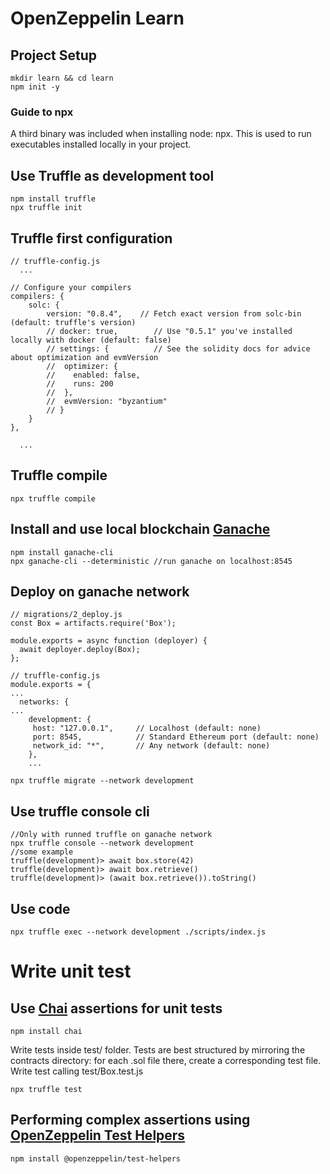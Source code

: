 # OpenZeppelin Learn

## Project Setup
```
mkdir learn && cd learn
npm init -y
```

### Guide to npx
A third binary was included when installing node: npx. This is used to run executables installed locally in your project.

## Use Truffle as development tool
```
npm install truffle
npx truffle init
```

## Truffle first configuration
```
// truffle-config.js
  ...

// Configure your compilers
compilers: {
    solc: {
        version: "0.8.4",    // Fetch exact version from solc-bin (default: truffle's version)
        // docker: true,        // Use "0.5.1" you've installed locally with docker (default: false)
        // settings: {          // See the solidity docs for advice about optimization and evmVersion
        //  optimizer: {
        //    enabled: false,
        //    runs: 200
        //  },
        //  evmVersion: "byzantium"
        // }
    }
},

  ...
```

## Truffle compile
```
npx truffle compile
```

## Install and use local blockchain [Ganache](https://github.com/trufflesuite/ganache)
```
npm install ganache-cli
npx ganache-cli --deterministic //run ganache on localhost:8545
```

## Deploy on ganache network
```
// migrations/2_deploy.js
const Box = artifacts.require('Box');

module.exports = async function (deployer) {
  await deployer.deploy(Box);
};
```


```
// truffle-config.js
module.exports = {
...
  networks: {
...
    development: {
     host: "127.0.0.1",     // Localhost (default: none)
     port: 8545,            // Standard Ethereum port (default: none)
     network_id: "*",       // Any network (default: none)
    },
    ...
```

```
npx truffle migrate --network development
```

## Use truffle console cli
```
//Only with runned truffle on ganache network
npx truffle console --network development
//some example
truffle(development)> await box.store(42)
truffle(development)> await box.retrieve()
truffle(development)> (await box.retrieve()).toString()

```

## Use code
```
npx truffle exec --network development ./scripts/index.js
```

# Write unit test
## Use [Chai](https://www.chaijs.com/) assertions for unit tests
```
npm install chai
```
Write tests inside test/ folder. Tests are best structured by mirroring the contracts directory: for each .sol file there, create a corresponding test file.
Write test calling test/Box.test.js
```
npx truffle test
```

## Performing complex assertions using [OpenZeppelin Test Helpers](https://docs.openzeppelin.com/test-helpers/0.5/)
```
npm install @openzeppelin/test-helpers
```
